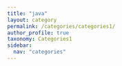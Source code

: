 ```yaml
---
title: "java"
layout: category
permalink: /categories/categories1/
author_profile: true
taxonomy: Categories1
sidebar:
  nav: "categories"
---
```

